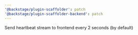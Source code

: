 ```yaml
---
'@backstage/plugin-scaffolder': patch
'@backstage/plugin-scaffolder-backend': patch
---
```


Send heartbeat stream to frontend every 2 seconds (by default)
